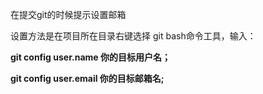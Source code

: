 在提交git的时候提示设置邮箱

设置方法是在项目所在目录右键选择 git  bash命令工具，输入：

**git config  user.name 你的目标用户名；**

**git config  user.email 你的目标邮箱名;**

